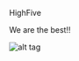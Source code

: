 HighFive

We are the best!!

![alt tag](http://www.mtv.com/news/photos/j/jackson_michael/mj_friends_062509/32_jacksonfive.jpg)

